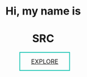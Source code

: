 <!DOCTYPE html>
<html lang="en">
<head>
  <style>
    /* 这里的CSS只影响当前页面 */
button {
  padding: 0.8em 1.8em;
  border: 2px solid #17C3B2;
  position: relative;
  overflow: hidden;
  background-color: transparent;
  text-align: center;
  text-transform: uppercase;
  font-size: 16px;
  transition: .3s;
  z-index: 1;
  font-family: inherit;
  color: #17C3B2;
  left: 50%;
  transform: translateX(-50%);
}

button::before {
  content: '';
  width: 0;
  height: 300%;
  position: absolute;
  top: 50%;
  left: 50%;
  transform: translate(-50%, -50%) rotate(45deg);
  background: #17C3B2;
  transition: .5s ease;
  display: block;
  z-index: -1;
}

button:hover::before {
  width: 105%;
}

button:hover {
  color: #111;
}

.md-typeset a {

 color: #46ffe9fe;

 text-decoration: underline;

}
.container{
  width: 100%;
  margin-left: auto;
  margin-right: auto;
  text-align: center;
  margin-top: 100px;
}

.container h1:nth-child(1) {
  color: #355c7d;
  font-family: 'Fira Code', monospace;
  font-weight: 800;
  font-size: 20px;
  margin: 0 0 0 35%;
  text-align: left;
  white-space: nowrap;
  overflow: hidden;
  width: 170px;
  animation: type 2s steps(40,end) forwards;
}

.container h1:nth-child(2) {
  opacity: 0;
  font-family: "Work Sans", sans-serif;
  margin: 0 auto auto auto;
  background: linear-gradient(to right, #eea949, #ea9c1f, #ee7206);
  font-weight: 800;
  font-size: 100px;  
  width: 430px;
  -webkit-background-clip: text;
  -webkit-text-fill-color: transparent;
  overflow: hidden;
  animation: shring-animation 2.2s steps(40,end) 2s forwards, blink .5s step-end infinite alternate;
}

@keyframes shring-animation {
  0% {
    background-position: 0 0;
    opacity: 0;
    width: 0;
  }
  1% {
    background-position: 0 0;
    opacity: 1;
    border-right: 1px solid orange;
  }
  50% {
    background-position: 150px 0;
    opacity: 1;
    border-right: 1px solid orange;
  }
  100% {
    background-position: 400px 0;
    opacity: 1;
    border-right: 1px solid orange;
  }
}

@keyframes type {
  0% {
    width: 0;
  }
  1%, 99%{
    border-right: 1px solid orange;
  }
  100%{
    border-right: none;
  }
}

@keyframes blink {
  50% {
    border-color: transparent;
  }
}

  </style>
</head>
<body>
  <!-- 页面内容 -->
</body>

</html>
<div class = "container">
  <h1>Hi, my name is</h1>
  <h1>SRC</h1>
</div>


​																	<button>[explore](chapter_preface)</button>


